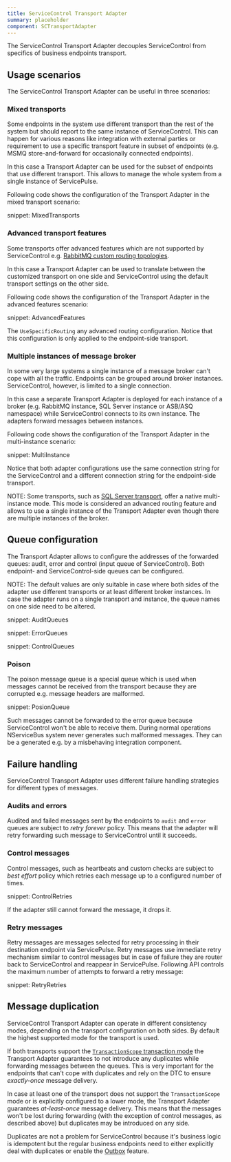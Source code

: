 ```yaml
---
title: ServiceControl Transport Adapter
summary: placeholder
component: SCTransportAdapter
---
```


The ServiceControl Transport Adapter decouples ServiceControl from specifics of business endpoints transport. 


## Usage scenarios

The ServiceControl Transport Adapter can be useful in three scenarios:


### Mixed transports

Some endpoints in the system use different transport than the rest of the system but should report to the same instance of ServiceControl. This can happen for various reasons like integration with external parties or requirement to use a specific transport feature in subset of endpoints (e.g. MSMQ store-and-forward for occasionally connected endpoints).

In this case a Transport Adapter can be used for the subset of endpoints that use different transport. This allows to manage the whole system from a single instance of ServicePulse.

Following code shows the configuration of the Transport Adapter in the mixed transport scenario:

snippet: MixedTransports


### Advanced transport features

Some transports offer advanced features which are not supported by ServiceControl e.g. [RabbitMQ custom routing topologies](/nservicebus/rabbitmq/routing-topology.md#custom-routing-topology).

In this case a Transport Adapter can be used to translate between the customized transport on one side and ServiceControl using the default transport settings on the other side.

Following code shows the configuration of the Transport Adapter in the advanced features scenario:

snippet: AdvancedFeatures

The `UseSpecificRouting` any advanced routing configuration. Notice that this configuration is only applied to the endpoint-side transport.


### Multiple instances of message broker

In some very large systems a single instance of a message broker can't cope with all the traffic. Endpoints can be grouped around broker instances. ServiceControl, however, is limited to a single connection. 

In this case a separate Transport Adapter is deployed for each instance of a broker (e.g. RabbitMQ instance, SQL Server instance or ASB/ASQ namespace) while ServiceControl connects to its own instance. The adapters forward messages between instances.

Following code shows the configuration of the Transport Adapter in the multi-instance scenario:

snippet: MultiInstance

Notice that both adapter configurations use the same connection string for the ServiceControl and a different connection string for the endpoint-side transport.

NOTE: Some transports, such as [SQL Server transport](/nservicebus/sqlserver/), offer a native multi-instance mode. This mode is considered an advanced routing feature and allows to use a single instance of the Transport Adapter even though there are multiple instances of the broker.


## Queue configuration

The Transport Adapter allows to configure the addresses of the forwarded queues: audit, error and control (input queue of ServiceControl). Both endpoint- and ServiceControl-side queues can be configured. 

NOTE: The default values are only suitable in case where both sides of the adapter use different transports or at least different broker instances. In case the adapter runs on a single transport and instance, the queue names on one side need to be altered.

snippet: AuditQueues

snippet: ErrorQueues

snippet: ControlQueues


### Poison

The poison message queue is a special queue which is used when messages cannot be received from the transport because they are corrupted e.g. message headers are malformed.

snippet: PosionQueue

Such messages cannot be forwarded to the error queue because ServiceControl won't be able to receive them. During normal operations NServiceBus system never generates such malformed messages. They can be a generated e.g. by a  misbehaving integration component.


## Failure handling

ServiceControl Transport Adapter uses different failure handling strategies for different types of messages.


### Audits and errors

Audited and failed messages sent by the endpoints to `audit` and `error` queues are subject to *retry forever* policy. This means that the adapter will retry forwarding such message to ServiceControl until it succeeds. 


### Control messages

Control messages, such as heartbeats and custom checks are subject to *best effort* policy which retries each message up to a configured number of times.

snippet: ControlRetries

If the adapter still cannot forward the message, it drops it.


### Retry messages

Retry messages are messages selected for retry processing in their destination endpoint via ServicePulse. Retry messages use immediate retry mechanism similar to control messages but in case of failure they are router back to ServiceControl and reappear in ServicePulse. Following API controls the maximum number of attempts to forward a retry message:

snippet: RetryRetries 


## Message duplication

ServiceControl Transport Adapter can operate in different consistency modes, depending on the transport configuration on both sides. By default the highest supported mode for the transport is used.

If both transports support the [`TransactionScope` transaction mode](https://docs.particular.net/nservicebus/transports/transactions#transactions-transaction-scope-distributed-transaction) the Transport Adapter guarantees to not introduce any duplicates while forwarding messages between the queues. This is very important for the endpoints that can't cope with duplicates and rely on the DTC to ensure *exactly-once* message delivery.

In case at least one of the transport does not support the `TransactionScope` mode or is explicitly configured to a lower mode, the Transport Adapter guarantees *at-least-once* message delivery. This means that the messages won't be lost during forwarding (with the exception of control messages, as described above) but duplicates may be introduced on any side. 

Duplicates are not a problem for ServiceControl because it's business logic is idempotent but the regular business endpoints need to either explicitly deal with duplicates or enable the [Outbox](/nservicebus/outbox/) feature.
